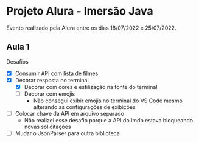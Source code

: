 # Projeto Alura - Imersão Java

Evento realizado pela Alura entre os dias 18/07/2022 e 25/07/2022.

## Aula 1

Desafios 
- [x] Consumir API com lista de filmes
- [x] Decorar resposta no terminal
  - [x] Decorar com cores e estilização na fonte do terminal
  - [ ] Decorar com emojis
    - Não consegui exibir emojis no terminal do VS Code mesmo alterando as configurações de exibições
- [ ] Colocar chave da API em arquivo separado
  - Não realizei esse desafio porque a API do Imdb estava bloqueando novas solicitações 
- [ ] Mudar o JsonParser para outra biblioteca